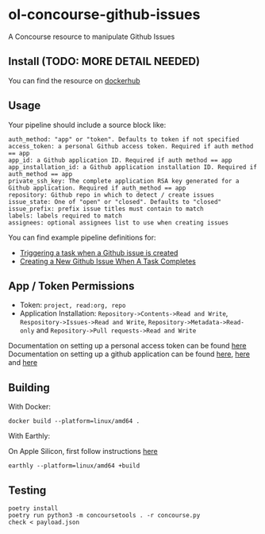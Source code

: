 # ol-concourse-github-issues
A Concourse resource to manipulate Github Issues

## Install (TODO: MORE DETAIL NEEDED)

You can find the resource on [dockerhub](https://hub.docker.com/r/mitodl/ol-concourse-github-issues)

## Usage

Your pipeline should include a source block like:

```
auth_method: "app" or "token". Defaults to token if not specified
access_token: a personal Github access token. Required if auth method == app
app_id: a Github application ID. Required if auth method == app
app_installation_id: a Github application installation ID. Required if auth_method == app
private_ssh_key: The complete application RSA key generated for a Github application. Required if auth_method == app
repository: Github repo in which to detect / create issues
issue_state: One of "open" or "closed". Defaults to "closed"
issue_prefix: prefix issue titles must contain to match
labels: labels required to match
assignees: optional assignees list to use when creating issues
```

You can find example pipeline definitions for:

- [Triggering a task when a Github issue is created](trigger_test_pipeline.yaml)
- [Creating a New Github Issue When A Task
Completes](issue_create_test_pipeline.yaml)

## App / Token Permissions

- Token: `project, read:org, repo`
- Application Installation: `Repository->Contents->Read and Write`, `Respository->Issues->Read and Write`, `Repository->Metadata->Read-only` and `Repository->Pull requests->Read and Write`

Documentation on setting up a personal access token can be found [here](https://docs.github.com/en/apps/creating-github-apps/authenticating-with-a-github-app/generating-a-user-access-token-for-a-github-app)
Documentation on setting up a github application can be found [here](https://docs.github.com/en/apps/creating-github-apps/registering-a-github-app/registering-a-github-app), [here](https://docs.github.com/en/apps/creating-github-apps/authenticating-with-a-github-app/authenticating-as-a-github-app-installation) and [here](https://docs.github.com/en/apps/creating-github-apps/authenticating-with-a-github-app/managing-private-keys-for-github-apps)

## Building

With Docker:
```
docker build --platform=linux/amd64 .
```

With Earthly:

On Apple Silicon, first follow instructions [here](https://docs.earthly.dev/docs/guides/multi-platform#apple-silicon-m1-and-m2-processors)
```
earthly --platform=linux/amd64 +build
```

## Testing

```
poetry install
poetry run python3 -m concoursetools . -r concourse.py
check < payload.json
```
